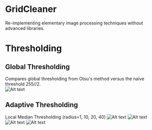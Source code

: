 # GridCleaner
Re-implementing elementary image processing techniques without advanced libraries.


# Thresholding
## Global Thresholding
Compares global thresholding from Otsu's method versus the naive threshold 255//2.  
![Alt text](/outputs/gates_of_hell_otsu_vs_naive.png)

## Adaptive Thresholding
Local Median Thresholding (radius=1, 10, 20, 40)
![Alt text](/outputs/gates_of_hell_local_median_r1.png)
![Alt text](/outputs/gates_of_hell_local_median_r10.png)
![Alt text](/outputs/gates_of_hell_local_median_r20.png)
![Alt text](/outputs/gates_of_hell_local_median_r40.png)

